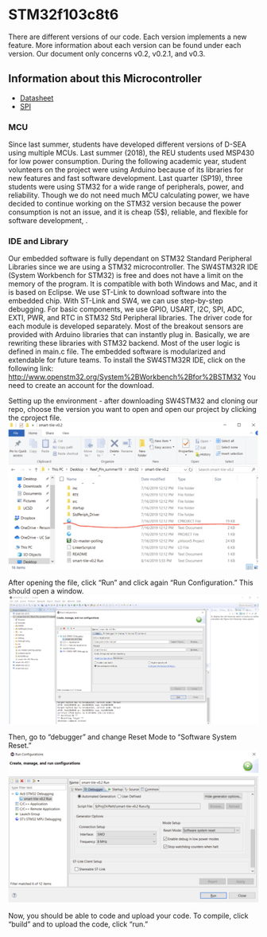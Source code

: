 ﻿#  STM32f103c8t6

There are different versions of our code. Each version implements a new feature. More information about each version can be found under each version.
Our document only concerns v0.2, v0.2.1, and v0.3.

## Information about this Microcontroller

* [Datasheet](https://www.st.com/resource/en/datasheet/stm32f103cb.pdf)
* [SPI](https://circuitdigest.com/microcontroller-projects/stm32-spi-communication-tutorial)

### MCU
Since last summer, students have developed different versions of D-SEA using multiple MCUs. Last summer (2018), the REU students used MSP430 for low power consumption. 
During the following academic year, student volunteers on the project were using Arduino because of its libraries for new features and fast software development. Last quarter (SP19), three students were using STM32 for a wide range of peripherals, power, and reliability. Though we do not need much MCU calculating power, we have decided to continue working on the STM32 version because the power consumption is not an issue, and it is cheap (5$), reliable, and flexible for software development, .  

### IDE and Library
Our embedded software is fully dependant on STM32 Standard Peripheral Libraries since we are using a STM32 microcontroller. The SW4STM32R IDE (System Workbench for STM32) is free and does not have a limit on the memory of the program. It is compatible with both Windows and Mac, and it is based on Eclipse. We use ST-Link to download software into the embedded chip. With ST-Link and SW4, we can use step-by-step debugging. For basic components, we use GPIO, USART, I2C, SPI, ADC, EXTI, PWR, and RTC in STM32 Std Peripheral libraries. The driver code for each module is developed separately. Most of the breakout sensors are provided with Arduino libraries that can instantly plug in. Basically, we are rewriting these libraries with STM32 backend. Most of the user logic is defined in main.c file. The embedded software is modularized and extendable for future teams. To install the SW4STM32R IDE, click on the following link:
http://www.openstm32.org/System%2BWorkbench%2Bfor%2BSTM32
You need to create an account for the download.

Setting up the environment - after downloading SW4STM32 and cloning our repo, choose the version you want to open and open our project by clicking the cproject file. 
![cproject file](https://github.com/AlexXu136/Reef_Pin_summer19/blob/master/stm32/cproject_file.png)

After opening the file, click “Run” and click again “Run Configuration.” This should open a window. 
![run configurations](https://github.com/AlexXu136/Reef_Pin_summer19/blob/master/stm32/run_configurations.png)

Then, go to “debugger” and change Reset Mode to “Software System Reset.”
![debugger](https://github.com/AlexXu136/Reef_Pin_summer19/blob/master/stm32/debugger_window.png)

Now, you should be able to code and upload your code.
To compile, click “build” and to upload the code, click “run.”
